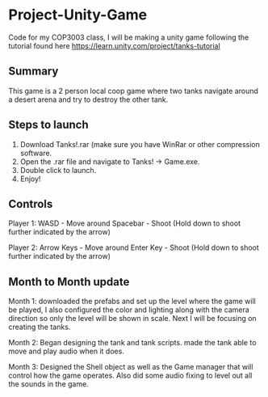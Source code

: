 # Project-Unity-Game

Code for my COP3003 class, I will be making a unity game following the tutorial found here https://learn.unity.com/project/tanks-tutorial

## Summary
This game is a 2 person local coop game where two tanks navigate around a desert arena and try to destroy the other tank. 

## Steps to launch

1. Download Tanks!.rar (make sure you have WinRar or other compression software.
2. Open the .rar file and navigate to Tanks! -> Game.exe.
3. Double click to launch.
4. Enjoy!


## Controls
Player 1:
WASD - Move around 
Spacebar - Shoot (Hold down to shoot further indicated by the arrow)

Player 2:
Arrow Keys - Move around
Enter Key -  Shoot (Hold down to shoot further indicated by the arrow)

## Month to Month update
Month 1: downloaded the prefabs and set up the level where the game will be played, I also configured the color and lighting along with the camera direction so only the level will be shown in scale. Next I will be focusing on creating the tanks.

Month 2: Began designing the tank and tank scripts. made the tank able to move and play audio when it does. 

Month 3: Designed the Shell object as well as the Game manager that will control how the game operates. Also did some audio fixing to level out all the sounds in the game. 


